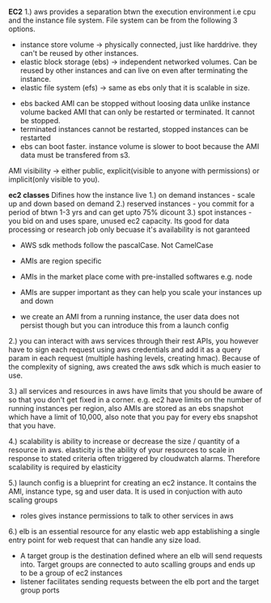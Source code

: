 **EC2**
1.) aws provides a separation btwn the execution environment i.e cpu and the instance file system. File system can be from the following 3 options.
 - instance store volume -> physically connected, just like harddrive. they can't be reused by other instances.
 - elastic block storage (ebs) -> independent networked volumes. Can be reused by other instances and can live on even after terminating the instance.
 - elastic file system (efs) -> same as ebs only that it is scalable in size.

* ebs backed AMI can be stopped without loosing data unlike instance volume backed AMI that can only be restarted or terminated. It cannot be stopped.
* terminated instances cannot be restarted, stopped instances can be restarted
* ebs can boot faster. instance volume is slower to boot because the AMI data must be transfered from s3.

AMI visibility -> either public, explicit(visible to anyone with permissions) or implicit(only visible to you).

**ec2 classes**
Difines how the instance live
1.) on demand instances - scale up and down based on demand
2.) reserved instances - you commit for a period of btwn 1-3 yrs and can get upto 75% dicount
3.) spot instances - you bid on and uses spare, unused ec2 capacity. Its good for data processing or research job only becuase it's availability is not garanteed

* AWS sdk methods follow the pascalCase. Not CamelCase

* AMIs are region specific

* AMIs in the market place come with pre-installed softwares e.g. node

* AMIs are supper important as they can help you scale your instances up and down

* we create an AMI from a running instance, the user data does not persist though but you can introduce this from a launch config

2.) you can interact with aws services through their rest APIs, you however have to sign each request using aws credentials and add it as a query param in each request (multiple hashing levels, creating hmac). Because of the complexity of signing, aws created the aws sdk which is much easier to use.

3.) all services and resources in aws have limits that you should be aware of so that you don't get fixed in a corner. e.g. ec2 have limits on the number of running instances per region, also AMIs are stored as an ebs snapshot which have a limit of 10,000, also note that you pay for every ebs snapshot that you have.

4.) scalability is ability to increase or decrease the size / quantity of a resource in aws. elasticity is the ability of your resources to scale in response to stated criteria often triggered by cloudwatch alarms. Therefore scalability is required by elasticity

5.) launch config is a blueprint for creating an ec2 instance. It contains the AMI, instance type, sg and user data. It is used in conjuction with auto scaling groups

* roles gives instance permissions to talk to other services in aws

6.) elb is an essential resource for any elastic web app establishing a single entry point for web request that can handle any size load. 
- A target group is the destination defined where an elb will send requests into. Target groups are connected to auto scalling groups and ends up to be a group of ec2 instances
- listener facilitates sending requests between the elb port and the target group ports
